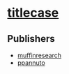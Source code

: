 # [titlecase](https://pypi.org/project/titlecase)



## Publishers
- [muffinresearch](https://pypi.org/user/muffinresearch)
- [ppannuto](https://pypi.org/user/ppannuto)


